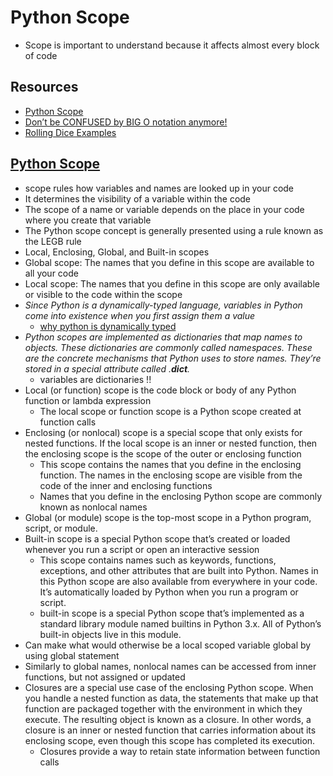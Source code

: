 # Python Scope

- Scope is important to understand because it affects almost every block of code

## Resources

- [Python Scope](https://realpython.com/python-scope-legb-rule/)
- [Don’t be CONFUSED by BIG O notation anymore!](https://www.youtube.com/watch?v=5Uqawfl0VHQ)
- [Rolling Dice Examples](https://artofproblemsolving.com/wiki/index.php/Basic_Programming_With_Python#Program_Example_1_3)

## [Python Scope](https://realpython.com/python-scope-legb-rule/)

- scope rules how variables and names are looked up in your code
- It determines the visibility of a variable within the code
- The scope of a name or variable depends on the place in your code where you create that variable
- The Python scope concept is generally presented using a rule known as the LEGB rule
- Local, Enclosing, Global, and Built-in scopes
- Global scope: The names that you define in this scope are available to all your code
- Local scope: The names that you define in this scope are only available or visible to the code within the scope
- *Since Python is a dynamically-typed language, variables in Python come into existence when you first assign them a value*
    - [why python is dynamically typed](https://wiki.python.org/moin/Why%20is%20Python%20a%20dynamic%20language%20and%20also%20a%20strongly%20typed%20language)
- *Python scopes are implemented as dictionaries that map names to objects. These dictionaries are commonly called namespaces. These are the concrete mechanisms that Python uses to store names. They’re stored in a special attribute called .__dict__.*
  - variables are dictionaries !!
- Local (or function) scope is the code block or body of any Python function or lambda expression
  - The local scope or function scope is a Python scope created at function calls
- Enclosing (or nonlocal) scope is a special scope that only exists for nested functions. If the local scope is an inner or nested function, then the enclosing scope is the scope of the outer or enclosing function
  - This scope contains the names that you define in the enclosing function. The names in the enclosing scope are visible from the code of the inner and enclosing functions
  - Names that you define in the enclosing Python scope are commonly known as nonlocal names
- Global (or module) scope is the top-most scope in a Python program, script, or module. 
- Built-in scope is a special Python scope that’s created or loaded whenever you run a script or open an interactive session
  - This scope contains names such as keywords, functions, exceptions, and other attributes that are built into Python. Names in this Python scope are also available from everywhere in your code. It’s automatically loaded by Python when you run a program or script.
  - built-in scope is a special Python scope that’s implemented as a standard library module named builtins in Python 3.x. All of Python’s built-in objects live in this module.
- Can make what would otherwise be a local scoped variable global by using global statement
- Similarly to global names, nonlocal names can be accessed from inner functions, but not assigned or updated
- Closures are a special use case of the enclosing Python scope. When you handle a nested function as data, the statements that make up that function are packaged together with the environment in which they execute. The resulting object is known as a closure. In other words, a closure is an inner or nested function that carries information about its enclosing scope, even though this scope has completed its execution.
  - Closures provide a way to retain state information between function calls